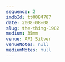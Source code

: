 ```yaml
---
sequence: 2
imdbId: tt0084787
date: 2008-08-08
slug: the-thing-1982
medium: 35mm
venue: AFI Silver
venueNotes: null
mediumNotes: null
---
```

